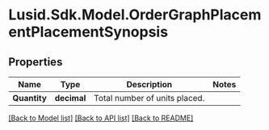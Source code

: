 # Lusid.Sdk.Model.OrderGraphPlacementPlacementSynopsis

## Properties

Name | Type | Description | Notes
------------ | ------------- | ------------- | -------------
**Quantity** | **decimal** | Total number of units placed. | 

[[Back to Model list]](../README.md#documentation-for-models) [[Back to API list]](../README.md#documentation-for-api-endpoints) [[Back to README]](../README.md)


